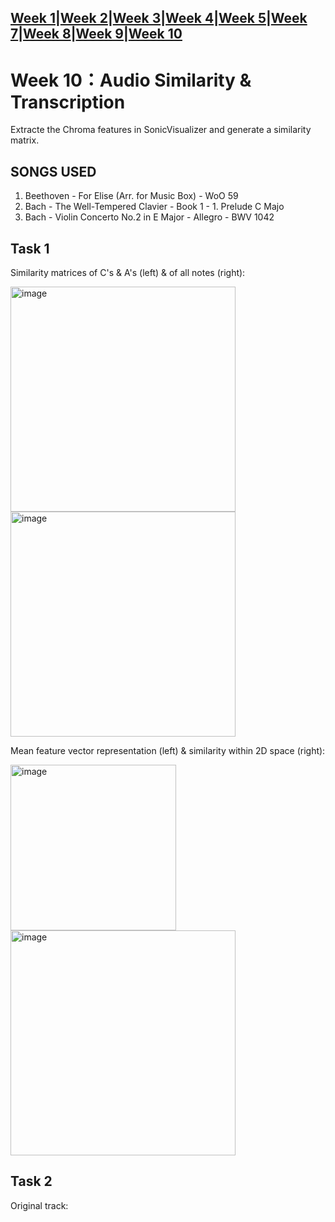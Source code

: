 [Week 1](Week1.md)|[Week 2](Week2.md)|[Week 3](Week3.md)|[Week 4](Week4.md)|[Week 5](Week5.md)|[Week 7](Week7.md)|[Week 8](Week8.md)|[Week 9](Week9.md)|[Week 10](Week10.md)
---
# Week 10：Audio Similarity & Transcription
Extracte the Chroma features in SonicVisualizer and generate a similarity matrix.

## SONGS USED
1. Beethoven - For Elise (Arr. for Music Box) - WoO 59
2. Bach - The Well-Tempered Clavier - Book 1 - 1. Prelude C Majo
3. Bach - Violin Concerto No.2 in E Major - Allegro - BWV 1042

## Task 1
Similarity matrices of C's & A's (left) & of all notes (right):

<img width="360" alt="image" src="https://github.com/Kerui0101/MCA-2023/assets/145458151/d0093d8d-45ac-4742-813a-448aa4fda868"> <img width="360" alt="image" src="https://github.com/Kerui0101/MCA-2023/assets/145458151/b60a623b-5135-48a4-8dca-01265971b4b9">

Mean feature vector representation (left) & similarity within 2D space (right):

<img width="265" alt="image" src="https://github.com/Kerui0101/MCA-2023/assets/145458151/f84a0908-da1b-4752-866e-30f4c95c2b3b"> <img width="360" alt="image" src="https://github.com/Kerui0101/MCA-2023/assets/145458151/69a8de93-f8c4-4f81-9280-5b335725f233">

## Task 2
Original track:
